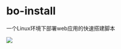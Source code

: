 # bo-install
一个Linux环境下部署web应用的快速搭建脚本


![](https://www.processon.com/file/id/5a22b66be4b0f3a7986580cd/diagram_user_image)

